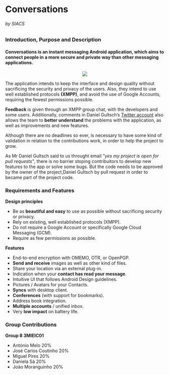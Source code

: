# Conversations 
###### by SIACS

### Introduction, Purpose and Description
#### Conversations is an instant messaging Android application, which aims to connect people in a more secure and private way than other messaging applications.

<p align="center">
  <img src="http://vannw.org/wp-content/uploads/2011/05/conversations.png">
</p>


The application intends to keep the interface and design quality without sacrificing the security and privacy of the users. Also, they intend to use well established protocols **(XMPP)**, and avoid the use of Google Accounts, requiring the fewest permissions possible.

**Feedback** is given through an XMPP group chat, with the developers and some users. Additionally, comments in Daniel Gultsch’s [Twitter account](https://twitter.com/inputmice) also allows the team to **better understand** the problems with the application, as well as improvements and new features.

Although there are no deadlines so ever, is necessary to have some kind of validation in relation to the contributions work, in order to help the project to grow.

As Mr Daniel Gultsch said to us throught email *"yes my project is open for pull requests"*, there is no barrier stoping contribuitors to develop new features to the app or solve some bugs.
But the code needs to be approved by the owner of the project,Daniel Gultsch by pull request in order to became part of the project code.

### Requirements and Features

**Design principles**
- Be as **beautiful and easy** to use as possible without sacrificing security or privacy.
- Rely on existing, well established protocols (XMPP).
- Do not require a Google Account or specifically Google Cloud Messaging (GCM).
- Require as few permissions as possible.

**Features**
- End-to-end encryption with OMEMO, OTR, or OpenPGP.
- **Send and receive** images as well as other kind of files.
- Share your location via an external plug-in.
- Indication when your **contact has read your message**.
- Intuitive UI that follows Android Design guidelines.
- Pictures / Avatars for your Contacts.
- **Syncs** with desktop client.
- **Conferences** (with support for bookmarks).
- Address book integration.
- **Multiple accounts** / unified inbox.
- Very **low impact** on battery life.

### Group Contributions
**Group 8 3MIEIC01**
- António Melo 20%
- José Carlos Coutinho 20%
- Miguel Pires 20%
- Daniela Sá 20%
- João Moranguinho 20%
